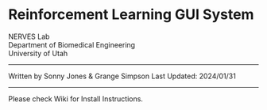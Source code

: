 # Reinforcement Learning GUI System  
NERVES Lab  
Department of Biomedical Engineering  
University of Utah  

---

Written by Sonny Jones & Grange Simpson
Last Updated: 2024/01/31

---

Please check Wiki for Install Instructions.

